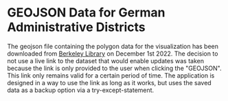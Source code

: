# GEOJSON Data for German Administrative Districts

The geojson file containing the polygon data for the visualization has been downloaded from [Berkeley Library](https://geodata.lib.berkeley.edu/catalog/stanford-nz271ny2119) on December 1st 2022. The decision to not use a live link to the dataset that would enable updates was taken because the link is only provided to the user when clicking the "GEOJSON". This link only remains valid for a certain period of time. The application is designed in a way to use the link as long as it works, but uses the saved data as a backup option via a try-except-statement.